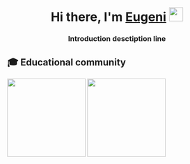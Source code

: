 <h1 align="center">Hi there, I'm <a href="https://daniilshat.ru/" target="_blank">Eugeni</a> 
<img src="https://github.com/blackcater/blackcater/raw/main/images/Hi.gif" height="32"/></h1>
<h3 align="center">Introduction desctiption line</h3>

## 🎓 Educational community

<div>
<img src="https://leetcard.jacoblin.cool/egrivtsov?border=0" height="180"/>
<img src="https://github.r2v.ch/codewars?user=egrivtsov&theme=light&hide_clan=true" height="180"/>
</div>




 
